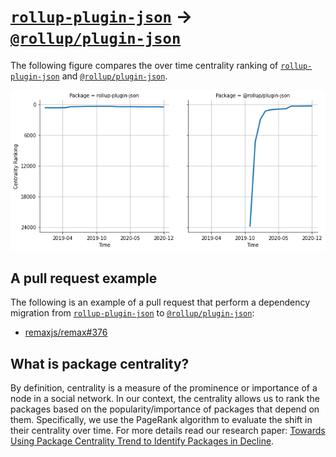 # [`rollup-plugin-json`](https://www.npmjs.com/package/rollup-plugin-json) -> [`@rollup/plugin-json`](https://www.npmjs.com/package/@rollup/plugin-json)

The following figure compares the over time centrality ranking of [`rollup-plugin-json`](https://www.npmjs.com/package/rollup-plugin-json) and [`@rollup/plugin-json`](https://www.npmjs.com/package/@rollup/plugin-json).

![the centrality of rollup-plugin-json and @rollup/plugin-json](../figs/rollup-plugin-json_@rollup_plugin-json.png)

## A pull request example

The following is an example of a pull request that perform a dependency migration from [`rollup-plugin-json`](https://www.npmjs.com/package/rollup-plugin-json) to [`@rollup/plugin-json`](https://www.npmjs.com/package/@rollup/plugin-json):

- [remaxjs/remax#376](https://github.com/remaxjs/remax/pull/376)

## What is package centrality?

By definition, centrality is a measure of the prominence or importance of a node in a social network.
In our context, the centrality allows us to rank the packages based on the popularity/importance of packages that depend on them.
Specifically, we use the PageRank algorithm to evaluate the shift in their centrality over time.
For more details read our research paper: [Towards Using Package Centrality Trend to Identify Packages in Decline](https://arxiv.org/abs/2107.10168).

